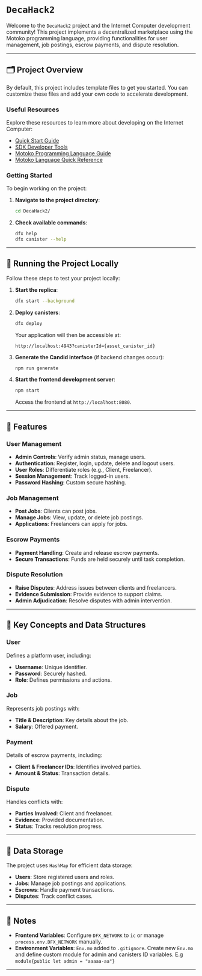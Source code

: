 # `DecaHack2`

Welcome to the `DecaHack2` project and the Internet Computer development community! This project implements a decentralized marketplace using the Motoko programming language, providing functionalities for user management, job postings, escrow payments, and dispute resolution.

---

## 🗂 Project Overview

By default, this project includes template files to get you started. You can customize these files and add your own code to accelerate development.

### Useful Resources

Explore these resources to learn more about developing on the Internet Computer:

- [Quick Start Guide](https://internetcomputer.org/docs/current/developer-docs/setup/deploy-locally)
- [SDK Developer Tools](https://internetcomputer.org/docs/current/developer-docs/setup/install)
- [Motoko Programming Language Guide](https://internetcomputer.org/docs/current/motoko/main/motoko)
- [Motoko Language Quick Reference](https://internetcomputer.org/docs/current/motoko/main/language-manual)

### Getting Started

To begin working on the project:

1. **Navigate to the project directory**:
   ```bash
   cd DecaHack2/
   ```

2. **Check available commands**:
   ```bash
   dfx help
   dfx canister --help
   ```

---

## 🚀 Running the Project Locally

Follow these steps to test your project locally:

1. **Start the replica**:
   ```bash
   dfx start --background
   ```

2. **Deploy canisters**:
   ```bash
   dfx deploy
   ```

   Your application will then be accessible at:
   ```
   http://localhost:4943?canisterId={asset_canister_id}
   ```

3. **Generate the Candid interface** (if backend changes occur):
   ```bash
   npm run generate
   ```

4. **Start the frontend development server**:
   ```bash
   npm start
   ```
   Access the frontend at `http://localhost:8080`.

---

## 🔧 Features

### User Management
- **Admin Controls**: Verify admin status, manage users.
- **Authentication**: Register, login, update, delete and logout users.
- **User Roles**: Differentiate roles (e.g., Client, Freelancer).
- **Session Management**: Track logged-in users.
- **Password Hashing**: Custom secure hashing.

### Job Management
- **Post Jobs**: Clients can post jobs.
- **Manage Jobs**: View, update, or delete job postings.
- **Applications**: Freelancers can apply for jobs.

### Escrow Payments
- **Payment Handling**: Create and release escrow payments.
- **Secure Transactions**: Funds are held securely until task completion.

### Dispute Resolution
- **Raise Disputes**: Address issues between clients and freelancers.
- **Evidence Submission**: Provide evidence to support claims.
- **Admin Adjudication**: Resolve disputes with admin intervention.

---

## 🔑 Key Concepts and Data Structures

### User
Defines a platform user, including:
- **Username**: Unique identifier.
- **Password**: Securely hashed.
- **Role**: Defines permissions and actions.

### Job
Represents job postings with:
- **Title & Description**: Key details about the job.
- **Salary**: Offered payment.

### Payment
Details of escrow payments, including:
- **Client & Freelancer IDs**: Identifies involved parties.
- **Amount & Status**: Transaction details.

### Dispute
Handles conflicts with:
- **Parties Involved**: Client and freelancer.
- **Evidence**: Provided documentation.
- **Status**: Tracks resolution progress.

---

## 💃 Data Storage
The project uses `HashMap` for efficient data storage:
- **Users**: Store registered users and roles.
- **Jobs**: Manage job postings and applications.
- **Escrows**: Handle payment transactions.
- **Disputes**: Track conflict cases.

---

## 📝 Notes
- **Frontend Variables**: Configure `DFX_NETWORK` to `ic` or manage `process.env.DFX_NETWORK` manually.
- **Environment Variables**: `Env.mo` added to `.gitignore`. Create new `Env.mo` and define custom module for admin and canisters ID variables. E.g `module{public let admin = "aaaaa-aa"}`

---